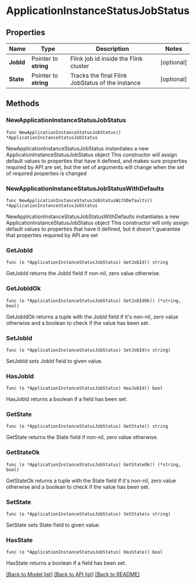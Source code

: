 # ApplicationInstanceStatusJobStatus

## Properties

Name | Type | Description | Notes
------------ | ------------- | ------------- | -------------
**JobId** | Pointer to **string** | Flink job id inside the Flink cluster | [optional] 
**State** | Pointer to **string** | Tracks the final Flink JobStatus of the instance | [optional] 

## Methods

### NewApplicationInstanceStatusJobStatus

`func NewApplicationInstanceStatusJobStatus() *ApplicationInstanceStatusJobStatus`

NewApplicationInstanceStatusJobStatus instantiates a new ApplicationInstanceStatusJobStatus object
This constructor will assign default values to properties that have it defined,
and makes sure properties required by API are set, but the set of arguments
will change when the set of required properties is changed

### NewApplicationInstanceStatusJobStatusWithDefaults

`func NewApplicationInstanceStatusJobStatusWithDefaults() *ApplicationInstanceStatusJobStatus`

NewApplicationInstanceStatusJobStatusWithDefaults instantiates a new ApplicationInstanceStatusJobStatus object
This constructor will only assign default values to properties that have it defined,
but it doesn't guarantee that properties required by API are set

### GetJobId

`func (o *ApplicationInstanceStatusJobStatus) GetJobId() string`

GetJobId returns the JobId field if non-nil, zero value otherwise.

### GetJobIdOk

`func (o *ApplicationInstanceStatusJobStatus) GetJobIdOk() (*string, bool)`

GetJobIdOk returns a tuple with the JobId field if it's non-nil, zero value otherwise
and a boolean to check if the value has been set.

### SetJobId

`func (o *ApplicationInstanceStatusJobStatus) SetJobId(v string)`

SetJobId sets JobId field to given value.

### HasJobId

`func (o *ApplicationInstanceStatusJobStatus) HasJobId() bool`

HasJobId returns a boolean if a field has been set.

### GetState

`func (o *ApplicationInstanceStatusJobStatus) GetState() string`

GetState returns the State field if non-nil, zero value otherwise.

### GetStateOk

`func (o *ApplicationInstanceStatusJobStatus) GetStateOk() (*string, bool)`

GetStateOk returns a tuple with the State field if it's non-nil, zero value otherwise
and a boolean to check if the value has been set.

### SetState

`func (o *ApplicationInstanceStatusJobStatus) SetState(v string)`

SetState sets State field to given value.

### HasState

`func (o *ApplicationInstanceStatusJobStatus) HasState() bool`

HasState returns a boolean if a field has been set.


[[Back to Model list]](../README.md#documentation-for-models) [[Back to API list]](../README.md#documentation-for-api-endpoints) [[Back to README]](../README.md)


